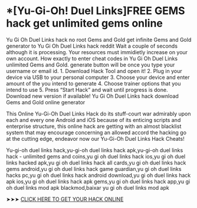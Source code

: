 # *[Yu-Gi-Oh! Duel Links]FREE GEMS hack get unlimited gems online


Yu Gi Oh Duel Links hack no root Gems and Gold get infinite Gems and Gold generator to Yu Gi Oh Duel Links hack reddit Wait a couple of seconds although it is processing. Your resources must immidietly increase on your own account. How exactly to enter cheat codes in Yu Gi Oh Duel Links unlimited Gems and Gold. generate button will be once you type your username or email id. 1. Download Hack Tool and open it! 2. Plug in your device via USB to your personal computer 3. Choose your device and enter amount of the you intend to generate 4. Choose trainer options that you intend to use 5. Press “Start Hack” and wait until progress is done. Download new version if available! Yu Gi Oh Duel Links hack download Gems and Gold online generator

This Online Yu-Gi-Oh Duel Links Hack do its stuff-court war admirably upon each and every one Android and iOS because of its enticing scripts and enterprise structure, this online hack are getting with an almost blacklist system that may encourage concerning an allowed accord the hacking go at the cutting edge, endeavor now our Yu-Gi-Oh Duel Links Hack Cheats!


Yu-gi-oh duel links hack,yu-gi-oh duel links hack apk,yu-gi-oh duel links hack - unlimited gems and coins,yu gi oh duel links hack ios,yu gi oh duel links hacked apk,yu gi oh duel links hack all cards,yu gi oh duel links hack gems android,yu gi oh duel links hack game guardian,yu gi oh duel links hacks pc,yu gi oh duel links hack android download,yu gi oh duel links hack apk ios,yu gi oh duel links hack apk gems,yu gi oh duel links hack app,yu gi oh duel links mod apk blackmod,baixar yu gi oh duel links mod apk


➤➤➤ <a href="https://devilgaming.xyz/yugioh-duel-links">CLICK HERE TO GET YOUR HACK ONLINE  </a> 

